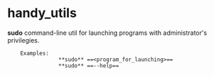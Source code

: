 handy_utils
===========

**sudo**
		command-line util for launching programs
		with administrator's privilegies.
		
		Examples:
					**sudo** ==<program_for_launching>==
					**sudo** ==--help==
